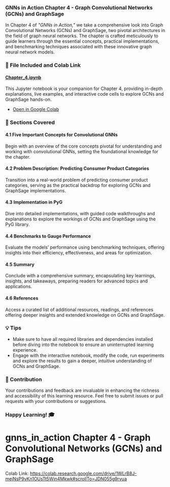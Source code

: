 ### GNNs in Action Chapter 4 - Graph Convolutional Networks (GCNs) and GraphSage

In Chapter 4 of _"GNNs in Action,"_ we take a comprehensive look into Graph Convolutional Networks (GCNs) and GraphSage, two pivotal architectures in the field of graph neural networks. The chapter is crafted meticulously to guide learners through the essential concepts, practical implementations, and benchmarking techniques associated with these innovative graph neural network models.

### 📄 File Included and Colab Link

#### [Chapter_4.ipynb](./Chapter_4.ipynb)
This Jupyter notebook is your companion for Chapter 4, providing in-depth explanations, live examples, and interactive code cells to explore GCNs and GraphSage hands-on.
- [Open in Google Colab](https://colab.research.google.com/drive/1wbEEwhTdDZF1tPuqEM1kUbKsHkwrRXT1?usp=sharing)

### 🧠 Sections Covered

#### 4.1 Five Important Concepts for Convolutional GNNs
Begin with an overview of the core concepts pivotal for understanding and working with convolutional GNNs, setting the foundational knowledge for the chapter.

#### 4.2 Problem Description: Predicting Consumer Product Categories
Transition into a real-world problem of predicting consumer product categories, serving as the practical backdrop for exploring GCNs and GraphSage implementations.

#### 4.3 Implementation in PyG
Dive into detailed implementations, with guided code walkthroughs and explanations to explore the workings of GCNs and GraphSage using the PyG library.

#### 4.4 Benchmarks to Gauge Performance
Evaluate the models’ performance using benchmarking techniques, offering insights into their efficiency, effectiveness, and areas for optimization.

#### 4.5 Summary
Conclude with a comprehensive summary, encapsulating key learnings, insights, and takeaways, preparing readers for advanced topics and applications.

#### 4.6 References
Access a curated list of additional resources, readings, and references offering deeper insights and extended knowledge on GCNs and GraphSage.

### 💡 Tips

- Make sure to have all required libraries and dependencies installed before diving into the notebook to ensure an uninterrupted learning experience.
- Engage with the interactive notebook, modify the code, run experiments and explore the results to gain a deeper, intuitive understanding of GCNs and GraphSage.

### 🙏 Contribution

Your contributions and feedback are invaluable in enhancing the richness and accessibility of this learning resource. Feel free to submit issues or pull requests with your contributions or suggestions.

### Happy Learning! 🎓


# gnns_in_action Chapter 4 - Graph Convolutional Networks (GCNs) and GraphSage

Colab Link: https://colab.research.google.com/drive/1WLrB8J-mejNsP9vKn1OUsTt5Win4Mkwk#scrollTo=JDN055g9rvua
